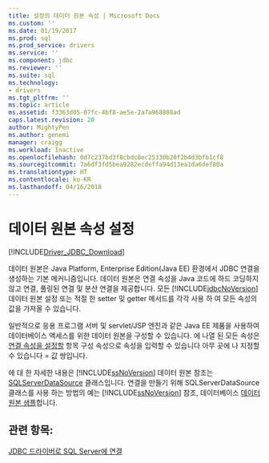 ```yaml
---
title: 설정의 데이터 원본 속성 | Microsoft Docs
ms.custom: ''
ms.date: 01/19/2017
ms.prod: sql
ms.prod_service: drivers
ms.service: ''
ms.component: jdbc
ms.reviewer: ''
ms.suite: sql
ms.technology:
- drivers
ms.tgt_pltfrm: ''
ms.topic: article
ms.assetid: f3363d05-07fc-4bf8-ae5e-2a7a968808ad
caps.latest.revision: 20
author: MightyPen
ms.author: genemi
manager: craigg
ms.workload: Inactive
ms.openlocfilehash: 0d7c237bd3f8cbdc8ec25330b20f2b4d3bfb1cf8
ms.sourcegitcommit: 7a6df3fd5bea9282ecdeffa94d13ea1da6def80a
ms.translationtype: HT
ms.contentlocale: ko-KR
ms.lasthandoff: 04/16/2018
---
```

# <a name="setting-the-data-source-properties"></a>데이터 원본 속성 설정
[!INCLUDE[Driver_JDBC_Download](../../includes/driver_jdbc_download.md)]

  데이터 원본은 Java Platform, Enterprise Edition(Java EE) 환경에서 JDBC 연결을 생성하는 기본 메커니즘입니다. 데이터 원본은 연결 속성을 Java 코드에 하드 코딩하지 않고 연결, 풀링된 연결 및 분산 연결을 제공합니다. 모든 [!INCLUDE[jdbcNoVersion](../../includes/jdbcnoversion_md.md)] 데이터 원본 설정 또는 적절 한 setter 및 getter 메서드를 각각 사용 하 여 모든 속성의 값을 가져올 수 있습니다.  
  
 일반적으로 응용 프로그램 서버 및 servlet/JSP 엔진과 같은 Java EE 제품을 사용하여 데이터베이스 액세스를 위한 데이터 원본을 구성할 수 있습니다. 에 나열 된 모든 속성은 [연결 속성을 설정할](../../connect/jdbc/setting-the-connection-properties.md) 항목 구성 속성으로 속성을 입력할 수 있습니다 아무 곳에 나 지정할 수 있습니다 = 값 쌍입니다.  
  
 에 대 한 자세한 내용은 [!INCLUDE[ssNoVersion](../../includes/ssnoversion_md.md)] 데이터 원본 참조는 [SQLServerDataSource](../../connect/jdbc/reference/sqlserverdatasource-class.md) 클래스입니다. 연결을 만들기 위해 SQLServerDataSource 클래스를 사용 하는 방법의 예는 [!INCLUDE[ssNoVersion](../../includes/ssnoversion_md.md)] 참조, 데이터베이스 [데이터 원본 샘플](../../connect/jdbc/data-source-sample.md)합니다.  
  
## <a name="see-also"></a>관련 항목:  
 [JDBC 드라이버로 SQL Server에 연결](../../connect/jdbc/connecting-to-sql-server-with-the-jdbc-driver.md)  
  
  
